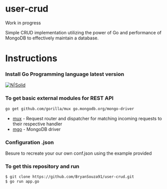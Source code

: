 # user-crud

Work in progress 

Simple CRUD implementation utilizing the power of Go and performance of MongoDB to effectively maintain a database.

# Instructions

### Install Go Programming language latest version

[![N|Solid](https://sdtimes.com/wp-content/uploads/2018/02/golang.sh_-490x490.png)](https://golang.org/dl/)

### To get basic external modules for REST API

 ```sh
go get github.com/gorilla/mux go.mongodb.org/mongo-driver
```

* [mux](https://github.com/gorilla/mux) - Request router and dispatcher for matching incoming requests to their respective handler
* [mgo](https://go.mongodb.org/mongo-driver) - MongoDB driver

### Configuration .json
Besure to recreate your our own conf.json using the example provided

### To get this repository and run

 ```sh
$ git clone https://github.com/BryanSouza91/user-crud.git
$ go run app.go
```
